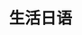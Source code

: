 ---
title: 生活日语
layout: collection
permalink: /daily/
collection: daily
entries_layout: grid
classes: wide
---